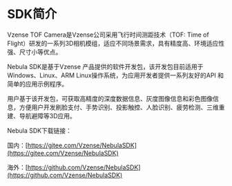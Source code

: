 # SDK简介

Vzense TOF Camera是Vzense公司采用飞行时间测距技术（TOF: Time of Flight）研发的一系列3D相机模组，适应不同场景需求，具有精度高、环境适应性强、尺寸小等优点。

Nebula SDK是基于Vzense 产品提供的软件开发包，该开发包目前适用于Windows、Linux、ARM Linux操作系统，为应用开发者提供一系列友好的API 和简单的应用示例程序。

用户基于该开发包，可获取高精度的深度数据信息、灰度图像信息和彩色图像信息，方便用户开发刷脸支付、手势识别、投影触控、人脸识别、疲劳检测、三维重建、导航避障等3D应用。

Nebula SDK下载链接：

国内：[https://gitee.com/Vzense/NebulaSDK](https://gitee.com/Vzense/NebulaSDK)

海外：[https://github.com/Vzense/NebulaSDK](https://github.com/Vzense/NebulaSDK)

